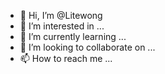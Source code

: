- 👋 Hi, I’m @Litewong
- 👀 I’m interested in ...
- 🌱 I’m currently learning ...
- 💞️ I’m looking to collaborate on ...
- 📫 How to reach me ...

<!---
Litewong/Litewong is a ✨ special ✨ repository because its `README.md` (this file) appears on your GitHub profile.
You can click the Preview link to take a look at your changes.
--->
